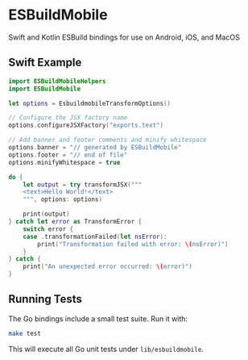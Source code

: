 # ESBuildMobile
 Swift and Kotlin ESBuild bindings for use on Android, iOS, and MacOS


## Swift Example

```swift
import ESBuildMobileHelpers
import ESBuildMobile

let options = EsbuildmobileTransformOptions()

// Configure the JSX factory name
options.configureJSXFactory("exports.text")

// Add banner and footer comments and minify whitespace
options.banner = "// generated by ESBuildMobile"
options.footer = "// end of file"
options.minifyWhitespace = true

do {
    let output = try transformJSX("""
    <text>Hello World!</text>
    """, options: options)

    print(output)
} catch let error as TransformError {
    switch error {
    case .transformationFailed(let nsError):
        print("Transformation failed with error: \(nsError)")
    }
} catch {
    print("An unexpected error occurred: \(error)")
}
```

## Running Tests

The Go bindings include a small test suite. Run it with:

```bash
make test
```

This will execute all Go unit tests under `lib/esbuildmobile`.
